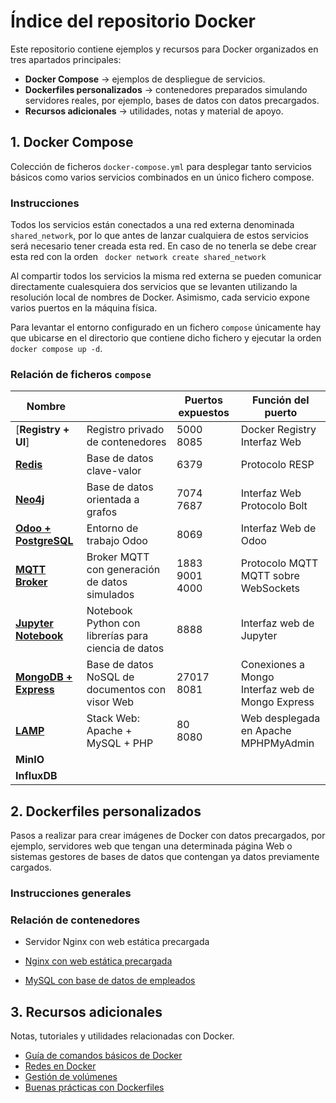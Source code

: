 # Índice del repositorio Docker

Este repositorio contiene ejemplos y recursos para Docker organizados en tres apartados principales:

- **Docker Compose** → ejemplos de despliegue de servicios.
- **Dockerfiles personalizados** → contenedores preparados simulando servidores reales, por ejemplo, bases de datos con datos precargados.
- **Recursos adicionales** → utilidades, notas y material de apoyo.

## 1. Docker Compose

Colección de ficheros `docker-compose.yml` para desplegar tanto servicios básicos como varios servicios combinados en un único fichero compose.

### Instrucciones

Todos los servicios están conectados a una red externa denominada `shared_network`, por lo que antes de lanzar cualquiera de estos servicios será necesario tener creada esta red. En caso de no tenerla se debe crear esta red con la orden `
docker network create shared_network`

Al compartir todos los servicios la misma red externa se pueden comunicar directamente cualesquiera dos servicios que se levanten utilizando la resolución local de nombres de Docker. Asimismo, cada servicio expone varios puertos en la máquina física.

Para levantar el entorno configurado en un fichero `compose` únicamente hay que ubicarse en el directorio que contiene dicho fichero y ejecutar la orden `docker compose up -d`.

### Relación de ficheros `compose`
 
|   Nombre                                              |                                                              | Puertos expuestos        | Función del puerto                        |
| ----------------------------------------------------- | ------------------------------------------------------------ | ------------------------ | ----------------------------------------- |
| [**Registry + UI**]                                   | Registro privado de contenedores                             | 5000 <br> 8085           | Docker Registry <br> Interfaz Web         |
| [**Redis**](./compose/Redis/index.md)                 | Base de datos clave-valor                                    | 6379                     | Protocolo RESP                            |
| [**Neo4j**](./compose/Neo4j/index.md)                 | Base de datos orientada a grafos                             | 7074 <br> 7687           | Interfaz Web <br> Protocolo Bolt          |
| [**Odoo + PostgreSQL**](./compose/Odoo/index.md)      | Entorno de trabajo Odoo                                      | 8069                     | Interfaz Web de Odoo                      |
| [**MQTT Broker**](./compose/mqtt_broker/index.md)     | Broker MQTT con generación de datos simulados                | 1883<br>9001<br>4000     | Protocolo MQTT<br>MQTT sobre WebSockets   |
| [**Jupyter Notebook**](./compose/jupyter_notebook/index.md)    | Notebook Python con librerías para ciencia de datos | 8888                     | Interfaz web de Jupyter                   |
| [**MongoDB + Express**]()                             | Base de datos NoSQL de documentos con visor Web              | 27017<br>8081            | Conexiones a Mongo<br>Interfaz web de Mongo Express  |
| [**LAMP**](./compose/lamp/index.md)                   | Stack Web: Apache + MySQL + PHP                              | 80<br>8080               | Web desplegada en Apache<br>MPHPMyAdmin   |
| **MinIO**                                             |                                                              |                          |                                           |
| **InfluxDB**                                          |                                                              |                          |                                           |


## 2. Dockerfiles personalizados

Pasos a realizar para crear imágenes de Docker con datos precargados, por ejemplo, servidores web que tengan una determinada página Web o sistemas gestores de bases de datos que contengan ya datos previamente cargados.

### Instrucciones generales


### Relación de contenedores

- Servidor Nginx con web estática precargada

- [Nginx con web estática precargada](./dockerfiles/nginx_estatica/index.md)
- [MySQL con base de datos de empleados](./dockerfiles/mysql_employees/index.md)

## 3. Recursos adicionales

Notas, tutoriales y utilidades relacionadas con Docker.

- [Guía de comandos básicos de Docker](./recursos/comandos-basicos.md)
- [Redes en Docker](./recursos/redes.md)
- [Gestión de volúmenes](./recursos/volumenes.md)
- [Buenas prácticas con Dockerfiles](./recursos/buenas-practicas-dockerfiles.md)
